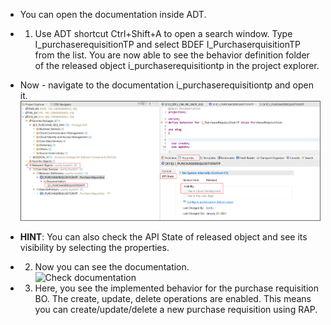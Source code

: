 
- You can open the documentation inside ADT.

- 1.	Use ADT shortcut Ctrl+Shift+A to open a search window. Type I_purchaserequisitionTP and select BDEF I_PurchaserquisitionTP from the list.
You are now able to see the behavior definition folder of the released object i_purchaserequisitiontp in the project explorer. 
- Now -  navigate to the documentation i_purchaserequisitiontp and open it.  
![Navigate to documentation](RAP6xx/RAP610/ex2/images/documentation6.png)
- **HINT**: You can also check the API State of released object and see its visibility by selecting the properties.
- 2.	Now you can see the documentation.   
![Check documentation](images/documentation7.png)
- 3. Here, you see the implemented behavior for the purchase requisition BO. The create, update, delete operations are enabled. This means you can create/update/delete a new purchase requisition using RAP.
